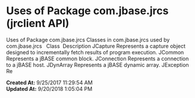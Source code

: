 # Uses of Package com.jbase.jrcs (jrclient   API)

Uses of Package com.jbase.jrcs Classes in com.jbase.jrcs used by com.jbase.jrcs   Class  Description JCapture Represents a capture object designed to incrementally fetch results of program execution. JCommon Represents a jBASE common block. JConnection Represents a connection to a jBASE host. JDynArray Represents a jBASE dynamic array. JException Re  

**Created At:** 9/25/2017 11:29:54 AM  
**Updated At:** 9/20/2018 1:05:04 PM  

